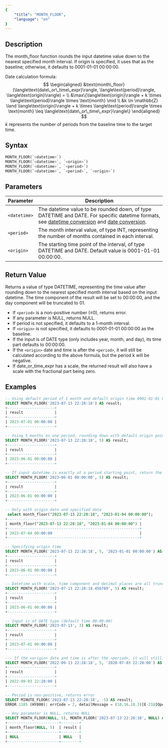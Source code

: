 ```yaml
---
{
    "title": "MONTH_FLOOR",
    "language": "en"
}
---
```


## Description

The month_floor function rounds the input datetime value down to the nearest specified month interval. If origin is specified, it uses that as the baseline; otherwise, it defaults to 0001-01-01 00:00:00.

Date calculation formula:
$$
\begin{aligned}
&\text{month\_floor}(\langle\text{date\_or\_time\_expr}\rangle, \langle\text{period}\rangle, \langle\text{origin}\rangle) = \\
&\max\{\langle\text{origin}\rangle + k \times \langle\text{period}\rangle \times \text{month} \mid \\
&k \in \mathbb{Z} \land \langle\text{origin}\rangle + k \times \langle\text{period}\rangle \times \text{month} \leq \langle\text{date\_or\_time\_expr}\rangle\}
\end{aligned}
$$
$k$ represents the number of periods from the baseline time to the target time.

## Syntax

```sql
MONTH_FLOOR(`<datetime>`)
MONTH_FLOOR(`<datetime>`, `<origin>`)
MONTH_FLOOR(`<datetime>`, `<period>`)
MONTH_FLOOR(`<datetime>`, `<period>`, `<origin>`)
```

## Parameters

| Parameter | Description |
| --------- | ----------- |
| `<datetime>` | The datetime value to be rounded down, of type DATETIME and DATE. For specific datetime formats, see [datetime conversion](../../../../../docs/sql-manual/basic-element/sql-data-types/conversion/datetime-conversion) and [date conversion](../../../../../docs/sql-manual/basic-element/sql-data-types/conversion/date-conversion). |
| `<period>` | The month interval value, of type INT, representing the number of months contained in each interval. |
| `<origin>` | The starting time point of the interval, of type DATETIME and DATE. Default value is 0001-01-01 00:00:00. |

## Return Value

Returns a value of type DATETIME, representing the time value after rounding down to the nearest specified month interval based on the input datetime. The time component of the result will be set to 00:00:00, and the day component will be truncated to 01.

- If `<period>` is a non-positive number (≤0), returns error.
- If any parameter is NULL, returns NULL.
- If period is not specified, it defaults to a 1-month interval.
- If `<origin>` is not specified, it defaults to 0001-01-01 00:00:00 as the baseline.
- If the input is of DATE type (only includes year, month, and day), its time part defaults to 00:00:00.
- If the `<origin>` date and time is after the `<period>`, it will still be calculated according to the above formula, but the period k will be negative.
- If date_or_time_expr has a scale, the returned result will also have a scale with the fractional part being zero.

## Examples

```sql
-- Using default period of 1 month and default origin time 0001-01-01 00:00:00
SELECT MONTH_FLOOR('2023-07-13 22:28:18') AS result;
+---------------------+
| result              |
+---------------------+
| 2023-07-01 00:00:00 |
+---------------------+

-- Using 5 months as one period, rounding down with default origin point
SELECT MONTH_FLOOR('2023-07-13 22:28:18', 5) AS result;
+---------------------+
| result              |
+---------------------+
| 2023-06-01 00:00:00 |
+---------------------+

-- If input datetime is exactly at a period starting point, return the input datetime
SELECT MONTH_FLOOR('2023-06-01 00:00:00', 5) AS result;
+---------------------+
| result              |
+---------------------+
| 2023-06-01 00:00:00 |
+---------------------+

-- Only with origin date and specified date
 select month_floor("2023-07-13 22:28:18", "2023-01-04 00:00:00");
+-----------------------------------------------------------+
| month_floor("2023-07-13 22:28:18", "2023-01-04 00:00:00") |
+-----------------------------------------------------------+
| 2023-07-04 00:00:00                                       |
+-----------------------------------------------------------+

-- Specifying origin time
SELECT MONTH_FLOOR('2023-07-13 22:28:18', 5, '2023-01-01 00:00:00') AS result;
+---------------------+
| result              |
+---------------------+
| 2023-06-01 00:00:00 |
+---------------------+

-- Datetime with scale, time component and decimal places are all truncated to 0
SELECT MONTH_FLOOR('2023-07-13 22:28:18.456789', 5) AS result;
+---------------------+
| result              |
+---------------------+
| 2023-06-01 00:00:00 |
+---------------------+

-- Input is of DATE type (default time 00:00:00)
SELECT MONTH_FLOOR('2023-07-13', 3) AS result;
+---------------------+
| result              |
+---------------------+
| 2023-07-01 00:00:00 |
+---------------------+

--- If the <origin> date and time is after the <period>, it will still be calculated according to the above formula, but the period k will be negative.
SELECT MONTH_FLOOR('2022-09-13 22:28:18', 5, '2028-07-03 22:20:00') AS result;
+---------------------+
| result              |
+---------------------+
| 2022-09-03 22:20:00 |
+---------------------+

-- Period is non-positive, returns error
SELECT MINUTE_FLOOR('2023-07-13 22:28:18', -5) AS result;
ERROR 1105 (HY000): errCode = 2, detailMessage = (10.16.10.3)[E-218]Operation minute_floor of 2023-07-13 22:28:18, -5 out of range

-- Any parameter is NULL, returns NULL
SELECT MONTH_FLOOR(NULL, 5), MONTH_FLOOR('2023-07-13 22:28:18', NULL) AS result;
+-----------------------+--------+
| month_floor(NULL, 5)  | result |
+-----------------------+--------+
| NULL                  | NULL   |
+-----------------------+--------+
```

